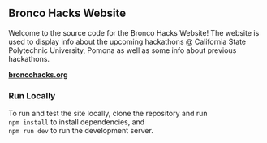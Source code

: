 <div align="left">
  <h2 align="left">Bronco Hacks Website</h2>

Welcome to the source code for the Bronco Hacks Website! The website is used to display info about the upcoming hackathons @ California State Polytechnic University, Pomona as well as some info about previous hackathons.

<a href="https://broncohacks.org"><strong>broncohacks.org</strong></a>

  <!-- <img src="./thumbnail.jpg" alt="Thumbnail" title="Desktop Demo" /> -->
</div>

### Run Locally

To run and test the site locally, clone the repository and run<br/>
`npm install` to install dependencies, and<br/>
`npm run dev` to run the development server.
